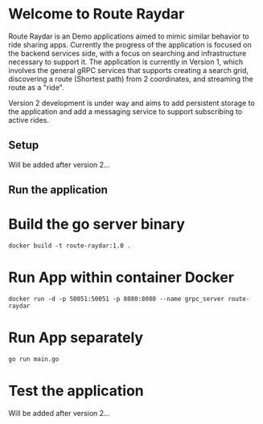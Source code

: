 # Welcome to Route Raydar

Route Raydar is an Demo applications aimed to mimic similar behavior to ride sharing apps. Currently the progress of the application is focused on the backend services side, with a focus on searching and infrastructure necessary to support it.
The application is currently in Version 1, which involves the general gRPC services that supports creating a search grid, discovering a route (Shortest path) from 2 coordinates, and streaming the route as a "ride".

Version 2 development is under way and aims to add persistent storage to the application and add a messaging service to support subscribing to active rides.

## Setup

Will be added after version 2...

## Run the application

# Build the go server binary

```
docker build -t route-raydar:1.0 .
```

# Run App within container Docker

```
docker run -d -p 50051:50051 -p 8080:8080 --name grpc_server route-raydar
```

# Run App separately

```
go run main.go
```

# Test the application

Will be added after version 2...
